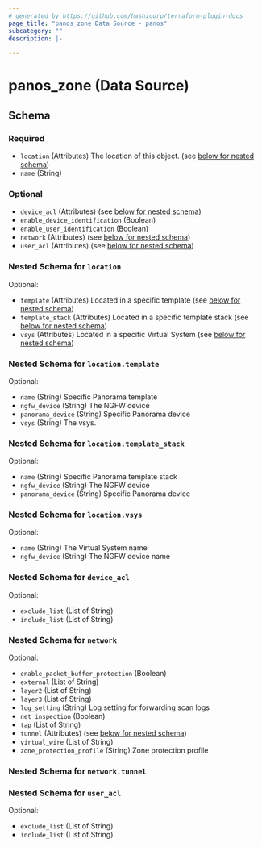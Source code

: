 ```yaml
---
# generated by https://github.com/hashicorp/terraform-plugin-docs
page_title: "panos_zone Data Source - panos"
subcategory: ""
description: |-
  
---
```


# panos_zone (Data Source)





<!-- schema generated by tfplugindocs -->
## Schema

### Required

- `location` (Attributes) The location of this object. (see [below for nested schema](#nestedatt--location))
- `name` (String)

### Optional

- `device_acl` (Attributes) (see [below for nested schema](#nestedatt--device_acl))
- `enable_device_identification` (Boolean)
- `enable_user_identification` (Boolean)
- `network` (Attributes) (see [below for nested schema](#nestedatt--network))
- `user_acl` (Attributes) (see [below for nested schema](#nestedatt--user_acl))

<a id="nestedatt--location"></a>
### Nested Schema for `location`

Optional:

- `template` (Attributes) Located in a specific template (see [below for nested schema](#nestedatt--location--template))
- `template_stack` (Attributes) Located in a specific template stack (see [below for nested schema](#nestedatt--location--template_stack))
- `vsys` (Attributes) Located in a specific Virtual System (see [below for nested schema](#nestedatt--location--vsys))

<a id="nestedatt--location--template"></a>
### Nested Schema for `location.template`

Optional:

- `name` (String) Specific Panorama template
- `ngfw_device` (String) The NGFW device
- `panorama_device` (String) Specific Panorama device
- `vsys` (String) The vsys.


<a id="nestedatt--location--template_stack"></a>
### Nested Schema for `location.template_stack`

Optional:

- `name` (String) Specific Panorama template stack
- `ngfw_device` (String) The NGFW device
- `panorama_device` (String) Specific Panorama device


<a id="nestedatt--location--vsys"></a>
### Nested Schema for `location.vsys`

Optional:

- `name` (String) The Virtual System name
- `ngfw_device` (String) The NGFW device name



<a id="nestedatt--device_acl"></a>
### Nested Schema for `device_acl`

Optional:

- `exclude_list` (List of String)
- `include_list` (List of String)


<a id="nestedatt--network"></a>
### Nested Schema for `network`

Optional:

- `enable_packet_buffer_protection` (Boolean)
- `external` (List of String)
- `layer2` (List of String)
- `layer3` (List of String)
- `log_setting` (String) Log setting for forwarding scan logs
- `net_inspection` (Boolean)
- `tap` (List of String)
- `tunnel` (Attributes) (see [below for nested schema](#nestedatt--network--tunnel))
- `virtual_wire` (List of String)
- `zone_protection_profile` (String) Zone protection profile

<a id="nestedatt--network--tunnel"></a>
### Nested Schema for `network.tunnel`



<a id="nestedatt--user_acl"></a>
### Nested Schema for `user_acl`

Optional:

- `exclude_list` (List of String)
- `include_list` (List of String)
